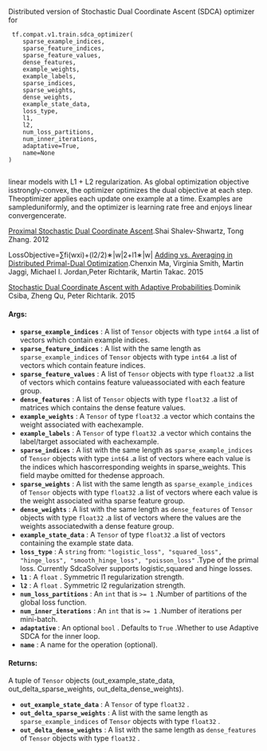

Distributed version of Stochastic Dual Coordinate Ascent (SDCA) optimizer for

```
 tf.compat.v1.train.sdca_optimizer(
    sparse_example_indices,
    sparse_feature_indices,
    sparse_feature_values,
    dense_features,
    example_weights,
    example_labels,
    sparse_indices,
    sparse_weights,
    dense_weights,
    example_state_data,
    loss_type,
    l1,
    l2,
    num_loss_partitions,
    num_inner_iterations,
    adaptative=True,
    name=None
)
 
```

linear models with L1 + L2 regularization. As global optimization objective isstrongly-convex, the optimizer optimizes the dual objective at each step. Theoptimizer applies each update one example at a time. Examples are sampleduniformly, and the optimizer is learning rate free and enjoys linear convergencerate.

[Proximal Stochastic Dual Coordinate Ascent](http://arxiv.org/pdf/1211.2717v1.pdf).Shai Shalev-Shwartz, Tong Zhang. 2012


LossObjective=∑fi(wxi)+(l2/2)∗|w|2+l1∗|w|
[Adding vs. Averaging in Distributed Primal-Dual Optimization](http://arxiv.org/abs/1502.03508).Chenxin Ma, Virginia Smith, Martin Jaggi, Michael I. Jordan,Peter Richtarik, Martin Takac. 2015

[Stochastic Dual Coordinate Ascent with Adaptive Probabilities](https://arxiv.org/abs/1502.08053).Dominik Csiba, Zheng Qu, Peter Richtarik. 2015

#### Args:
- **`sparse_example_indices`** : A list of  `Tensor`  objects with type  `int64` .a list of vectors which contain example indices.
- **`sparse_feature_indices`** : A list with the same length as  `sparse_example_indices`  of  `Tensor`  objects with type  `int64` .a list of vectors which contain feature indices.
- **`sparse_feature_values`** : A list of  `Tensor`  objects with type  `float32` .a list of vectors which contains feature valueassociated with each feature group.
- **`dense_features`** : A list of  `Tensor`  objects with type  `float32` .a list of matrices which contains the dense feature values.
- **`example_weights`** : A  `Tensor`  of type  `float32` .a vector which contains the weight associated with eachexample.
- **`example_labels`** : A  `Tensor`  of type  `float32` .a vector which contains the label/target associated with eachexample.
- **`sparse_indices`** : A list with the same length as  `sparse_example_indices`  of  `Tensor`  objects with type  `int64` .a list of vectors where each value is the indices which hascorresponding weights in sparse_weights. This field maybe omitted for thedense approach.
- **`sparse_weights`** : A list with the same length as  `sparse_example_indices`  of  `Tensor`  objects with type  `float32` .a list of vectors where each value is the weight associated witha sparse feature group.
- **`dense_weights`** : A list with the same length as  `dense_features`  of  `Tensor`  objects with type  `float32` .a list of vectors where the values are the weights associatedwith a dense feature group.
- **`example_state_data`** : A  `Tensor`  of type  `float32` .a list of vectors containing the example state data.
- **`loss_type`** : A  `string`  from:  `"logistic_loss", "squared_loss", "hinge_loss", "smooth_hinge_loss", "poisson_loss"` .Type of the primal loss. Currently SdcaSolver supports logistic,squared and hinge losses.
- **`l1`** : A  `float` . Symmetric l1 regularization strength.
- **`l2`** : A  `float` . Symmetric l2 regularization strength.
- **`num_loss_partitions`** : An  `int`  that is  `>= 1` .Number of partitions of the global loss function.
- **`num_inner_iterations`** : An  `int`  that is  `>= 1` .Number of iterations per mini-batch.
- **`adaptative`** : An optional  `bool` . Defaults to  `True` .Whether to use Adaptive SDCA for the inner loop.
- **`name`** : A name for the operation (optional).


#### Returns:
A tuple of  `Tensor`  objects (out_example_state_data, out_delta_sparse_weights, out_delta_dense_weights).

- **`out_example_state_data`** : A  `Tensor`  of type  `float32` .
- **`out_delta_sparse_weights`** : A list with the same length as  `sparse_example_indices`  of  `Tensor`  objects with type  `float32` .
- **`out_delta_dense_weights`** : A list with the same length as  `dense_features`  of  `Tensor`  objects with type  `float32` .
